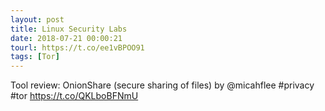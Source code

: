 ```yaml
---
layout: post
title: Linux Security Labs
date: 2018-07-21 00:00:21
tourl: https://t.co/ee1vBPOO91
tags: [Tor]
---
```

Tool review: OnionShare (secure sharing of files) by @micahflee #privacy #tor https://t.co/QKLboBFNmU